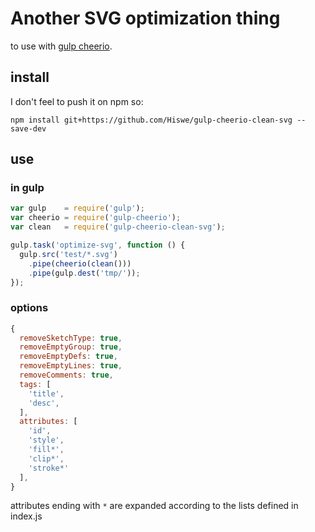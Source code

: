 # Another SVG optimization thing

to use with [gulp cheerio](https://www.npmjs.com/package/gulp-cheerio).

## install

I don't feel to push it on npm so:

```
npm install git+https://github.com/Hiswe/gulp-cheerio-clean-svg --save-dev

```

## use

### in gulp

```js
var gulp    = require('gulp');
var cheerio = require('gulp-cheerio');
var clean   = require('gulp-cheerio-clean-svg');

gulp.task('optimize-svg', function () {
  gulp.src('test/*.svg')
    .pipe(cheerio(clean()))
    .pipe(gulp.dest('tmp/'));
});
```

### options

```js
{
  removeSketchType: true,
  removeEmptyGroup: true,
  removeEmptyDefs: true,
  removeEmptyLines: true,
  removeComments: true,
  tags: [
    'title',
    'desc',
  ],
  attributes: [
    'id',
    'style',
    'fill*',
    'clip*',
    'stroke*'
  ],
}
```

attributes ending with `*` are expanded according to the lists defined in index.js
